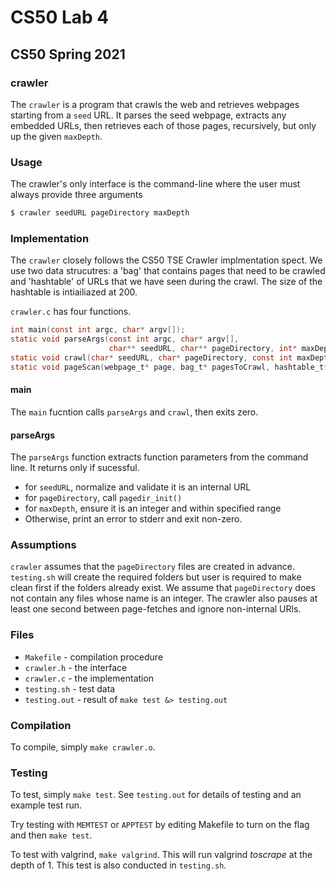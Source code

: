 # CS50 Lab 4
## CS50 Spring 2021

### crawler

The `crawler` is a program that crawls the web and retrieves webpages starting from a `seed` URL. It parses the seed webpage, extracts any embedded URLs, then retrieves each of those pages, recursively, but only up the given `maxDepth`.
 
### Usage

The crawler's only interface is the command-line where the user must always provide three arguments

```bash
$ crawler seedURL pageDirectory maxDepth
```

### Implementation

The `crawler` closely follows the CS50 TSE Crawler implmentation spect. We use two data strucutres: a 'bag' that contains pages that need to be crawled and 'hashtable' of URLs that we have seen during the crawl. The size of the hashtable is intiailiazed at 200.

`crawler.c` has four functions.

```c
int main(const int argc, char* argv[]);
static void parseArgs(const int argc, char* argv[],
                      char** seedURL, char** pageDirectory, int* maxDepth);
static void crawl(char* seedURL, char* pageDirectory, const int maxDepth);
static void pageScan(webpage_t* page, bag_t* pagesToCrawl, hashtable_t* pagesSeen);
```


#### main

The `main` fucntion calls `parseArgs` and `crawl`, then exits zero. 

#### parseArgs

The `parseArgs` function extracts function parameters from the command line. It returns only if sucessful.

* for `seedURL`, normalize and validate it is an internal URL
* for `pageDirectory`, call `pagedir_init()`
* for `maxDepth`, ensure it is an integer and within specified range
* Otherwise, print an error to stderr and exit non-zero.

### Assumptions

`crawler` assumes that the `pageDirectory` files are created in advance. `testing.sh` will create the required folders but user is required to make clean first if the folders already exist. We assume that `pageDirectory` does not contain any files whose name is an integer. The crawler also pauses at least one second between page-fetches and ignore non-internal URls. 

### Files

* `Makefile` - compilation procedure
* `crawler.h` - the interface
* `crawler.c` - the implementation
* `testing.sh` - test data
* `testing.out` - result of `make test &> testing.out`

### Compilation

To compile, simply `make crawler.o`.

### Testing

To test, simply `make test`.
See `testing.out` for details of testing and an example test run.

Try testing with `MEMTEST` or `APPTEST` by editing Makefile to turn on the flag and then `make test`.

To test with valgrind, `make valgrind`. This will run valgrind _toscrape_ at the depth of 1. This test is also conducted in `testing.sh`.
